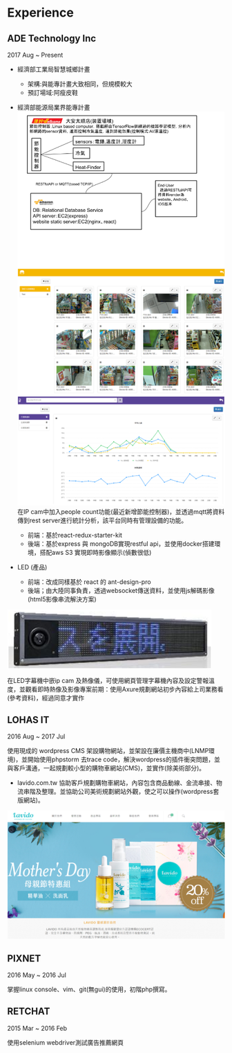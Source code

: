 # Experience

## ADE Technology Inc
2017 Aug ~ Present
* 經濟部工業局智慧城鄉計畫
    * 架構:與能專計畫大致相同，但規模較大
    * 預訂場域:阿瘦皮鞋
* 經濟部能源局業界能專計畫
![wellcome](wellcome.png)
![ifancy1](ifancy1.PNG)
![ifancy](ifancy2.PNG)
在IP cam中加入people count功能(最近新增節能控制器)，並透過mqtt將資料傳到rest server進行統計分析，該平台同時有管理設備的功能。

    * 前端：基於react-redux-starter-kit
    * 後端：基於express 與 mongoDB實現restful api，並使用docker搭建環境，搭配aws S3 實現即時影像顯示(偵數很低)

* LED (產品)
    * 前端：改成同樣基於 react 的 ant-design-pro
    * 後端；由大陸同事負責，透過websocket傳送資料，並使用js解碼影像(html5影像串流解決方案)

![led](led.PNG)

在LED字幕機中嵌ip cam 及熱像儀，可使用網頁管理字幕機內容及設定警報溫度，並觀看即時熱像及影像專案前期：使用Axure規劃網站初步內容給上司業務看(參考資料)，經過同意才實作

## LOHAS IT
2016 Aug ~ 2017 Jul

使用現成的 wordpress CMS 架設購物網站，並架設在廉價主機商中(LNMP環境)，並開始使用phpstorm 去trace code，解決wordpress的插件衝突問題，並與客戶溝通，一起規劃較小型的購物車網站(CMS)，並實作(除美術部分)。
* lavido.com.tw 協助客戶規劃購物車網站，內容包含商品動線、金流串接、物流串階及整理。並協助公司美術規劃網站外觀，使之可以操作(wordpress套版網站)。

![lavido](lavido.PNG)

## PIXNET
2016 May ~ 2016 Jul

掌握linux console、vim、git(無gui)的使用，初階php撰寫。

## RETCHAT
2015 Mar ~ 2016 Feb

使用selenium webdriver測試廣告推薦網頁
